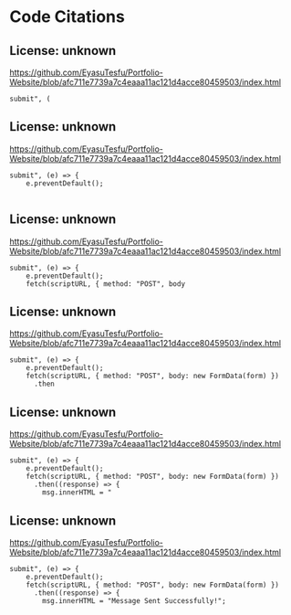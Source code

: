 # Code Citations

## License: unknown
https://github.com/EyasuTesfu/Portfolio-Website/blob/afc711e7739a7c4eaaa11ac121d4acce80459503/index.html

```
submit", (
```


## License: unknown
https://github.com/EyasuTesfu/Portfolio-Website/blob/afc711e7739a7c4eaaa11ac121d4acce80459503/index.html

```
submit", (e) => {
    e.preventDefault();
    
```


## License: unknown
https://github.com/EyasuTesfu/Portfolio-Website/blob/afc711e7739a7c4eaaa11ac121d4acce80459503/index.html

```
submit", (e) => {
    e.preventDefault();
    fetch(scriptURL, { method: "POST", body
```


## License: unknown
https://github.com/EyasuTesfu/Portfolio-Website/blob/afc711e7739a7c4eaaa11ac121d4acce80459503/index.html

```
submit", (e) => {
    e.preventDefault();
    fetch(scriptURL, { method: "POST", body: new FormData(form) })
      .then
```


## License: unknown
https://github.com/EyasuTesfu/Portfolio-Website/blob/afc711e7739a7c4eaaa11ac121d4acce80459503/index.html

```
submit", (e) => {
    e.preventDefault();
    fetch(scriptURL, { method: "POST", body: new FormData(form) })
      .then((response) => {
        msg.innerHTML = "
```


## License: unknown
https://github.com/EyasuTesfu/Portfolio-Website/blob/afc711e7739a7c4eaaa11ac121d4acce80459503/index.html

```
submit", (e) => {
    e.preventDefault();
    fetch(scriptURL, { method: "POST", body: new FormData(form) })
      .then((response) => {
        msg.innerHTML = "Message Sent Successfully!";
```

